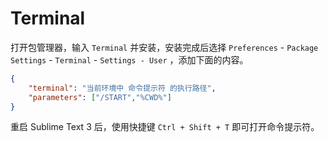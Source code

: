 # Terminal

打开包管理器，输入 `Terminal` 并安装，安装完成后选择 `Preferences` - `Package Settings` - `Terminal` - `Settings - User` ，添加下面的内容。

```json
{
    "terminal": "当前环境中 命令提示符 的执行路径",
    "parameters": ["/START","%CWD%"]
}
```

重启 Sublime Text 3 后，使用快捷键 `Ctrl + Shift + T` 即可打开命令提示符。